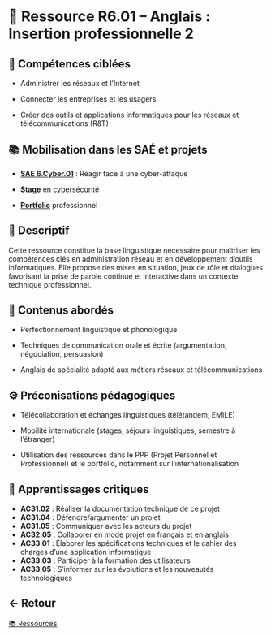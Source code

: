 # 📘 Ressource R6.01 – Anglais : Insertion professionnelle 2

## 🎯 Compétences ciblées

- Administrer les réseaux et l’Internet

- Connecter les entreprises et les usagers

- Créer des outils et applications informatiques pour les réseaux et télécommunications (R&T)

## 📚 Mobilisation dans les SAÉ et projets

- **[SAE 6.Cyber.01](https://github.com/ThomasRubio/Portfolio/blob/main/SAE/SAE_6.Cyber.01/README.md)** : Réagir face à une cyber-attaque

- **Stage** en cybersécurité

- **[Portfolio](https://github.com/ThomasRubio/Portfolio/blob/main/README.md)** professionnel

## 📝 Descriptif

Cette ressource constitue la base linguistique nécessaire pour maîtriser les compétences clés en administration réseau et en développement d’outils informatiques.
Elle propose des mises en situation, jeux de rôle et dialogues favorisant la prise de parole continue et interactive dans un contexte technique professionnel.

## 📖 Contenus abordés

- Perfectionnement linguistique et phonologique

- Techniques de communication orale et écrite (argumentation, négociation, persuasion)

- Anglais de spécialité adapté aux métiers réseaux et télécommunications

## ⚙️ Préconisations pédagogiques

- Télécollaboration et échanges linguistiques (télétandem, EMILE)

- Mobilité internationale (stages, séjours linguistiques, semestre à l’étranger)

- Utilisation des ressources dans le PPP (Projet Personnel et Professionnel) et le portfolio, notamment sur l’internationalisation

## 🧠 Apprentissages critiques

- **AC31.02** : Réaliser la documentation technique de ce projet
- **AC31.04** : Défendre/argumenter un projet
- **AC31.05** : Communiquer avec les acteurs du projet
- **AC32.05** : Collaborer en mode projet en français et en anglais
- **AC33.01** : Élaborer les spécifications techniques et le cahier des charges d’une application informatique
- **AC33.03** : Participer à la formation des utilisateurs
- **AC33.05** : S’informer sur les évolutions et les nouveautés technologiques

## ← Retour

[📚 Ressources](https://github.com/ThomasRubio/Portfolio/blob/main/RESSOURCES/README.md)

